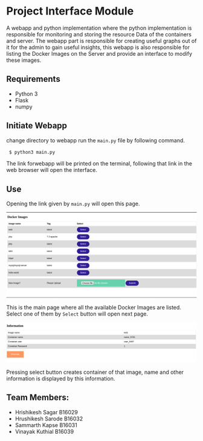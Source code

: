# Project Interface Module
A webapp and python implementation where the python implementation is responsible for monitoring and storing the resource Data of the containers and server. The webapp part is responsible for creating useful graphs out of it for the admin to gain useful insights, this webapp is also responsible for listing the Docker Images on the Server and provide an interface to modify
these images.

## Requirements
- Python 3
- Flask
- numpy

## Initiate Webapp
change directory to webapp
run the ``main.py`` file by following command.
```sh
 $ python3 main.py
 ```
The link forwebapp will be printed on the terminal, following that link in the web browser will open the interface.

## Use
Opening the link given by ``main.py`` will open this page.

![](./imgs/1.png)

This is the main page where all the available Docker Images are listed. Select one of them by ``Select`` button will open next page.

![](./imgs/2.png)

Pressing select button creates container of that image, name and other information is displayed by this information.




## Team Members:
- Hrishikesh Sagar B16029
- Hrushikesh Sarode B16032
- Sammarth Kapse B16031
- Vinayak Kuthial B16039
